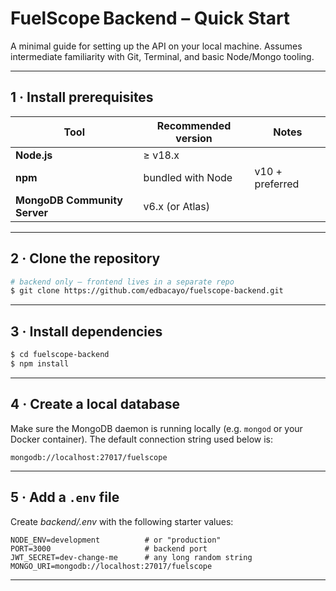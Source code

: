 # FuelScope Backend – Quick Start

A minimal guide for setting up the API on your local machine. Assumes intermediate familiarity with Git, Terminal, and basic Node/Mongo tooling.

---

## 1 · Install prerequisites

| Tool                         | Recommended version | Notes                                            |
| ---------------------------- | ------------------- | ------------------------------------------------ |
| **Node.js**                  | ≥ v18.x             |                                                  |
| **npm**                      | bundled with Node   | v10 + preferred                                  |
| **MongoDB Community Server** | v6.x (or Atlas)     |

---

## 2 · Clone the repository

```bash
# backend only – frontend lives in a separate repo
$ git clone https://github.com/edbacayo/fuelscope-backend.git
```

---

## 3 · Install dependencies

```bash
$ cd fuelscope-backend
$ npm install
```

---

## 4 · Create a local database

Make sure the MongoDB daemon is running locally (e.g. `mongod` or your Docker container). The default connection string used below is:

```
mongodb://localhost:27017/fuelscope
```

---

## 5 · Add a `.env` file

Create *backend/.env* with the following starter values:

```dotenv
NODE_ENV=development          # or "production"
PORT=3000                     # backend port
JWT_SECRET=dev-change-me      # any long random string
MONGO_URI=mongodb://localhost:27017/fuelscope
```

---

